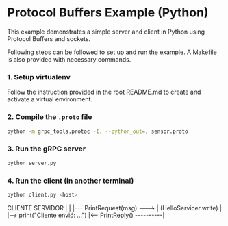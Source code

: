 # Protocol Buffers Example (Python)
This example demonstrates a simple server and client in Python using Protocol Buffers and sockets.

Following steps can be followed to set up and run the example. A Makefile is also provided with necessary commands.

### 1. Setup virtualenv
Follow the instruction provided in the root README.md to create and activate a virtual environment.

### 2. Compile the `.proto` file

```bash
python -m grpc_tools.protoc -I. --python_out=. sensor.proto
```

### 3. Run the gRPC server

```bash
python server.py
```

### 4. Run the client (in another terminal)

```bash
python client.py <host>
```
CLIENTE                   SERVIDOR
  |                           |
  |--- PrintRequest(msg) ---> |  (HelloServicer.write)
  |                           |--> print("Cliente envió: ...")
  |<-- PrintReply() ----------|
